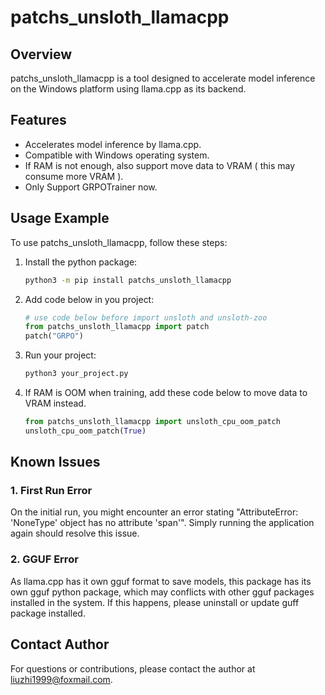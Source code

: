 # patchs_unsloth_llamacpp

## Overview

patchs_unsloth_llamacpp is a tool designed to accelerate model inference on the Windows platform using llama.cpp as its backend.

## Features

- Accelerates model inference by llama.cpp.
- Compatible with Windows operating system.
- If RAM is not enough, also support move data to VRAM ( this may consume more VRAM ).
- Only Support GRPOTrainer now.

## Usage Example

To use patchs_unsloth_llamacpp, follow these steps:

1. Install the python package:

    ```bash
    python3 -m pip install patchs_unsloth_llamacpp
    ```

2. Add code below in you project:

   ```python
   # use code below before import unsloth and unsloth-zoo
   from patchs_unsloth_llamacpp import patch
   patch("GRPO")
   ```

3. Run your project:

   ```bash
   python3 your_project.py
   ```

4. If RAM is OOM when training, add these code below to move data to VRAM instead.

    ```python
    from patchs_unsloth_llamacpp import unsloth_cpu_oom_patch
    unsloth_cpu_oom_patch(True)
    ```

## Known Issues

### 1. **First Run Error**

On the initial run, you might encounter an error stating "AttributeError: 'NoneType' object has no attribute 'span'". Simply running the application again should resolve this issue.

### 2. **GGUF Error**

As llama.cpp has it own gguf format to save models, this package has its own gguf python package, which may conflicts with other gguf packages installed in the system. If this happens, please uninstall or update guff package installed.

## Contact Author

For questions or contributions, please contact the author at [liuzhi1999@foxmail.com](mailto:liuzhi1999@foxmail.com).
